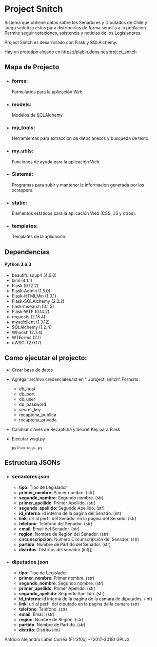 # Project Snitch #
Sistema que obtiene datos sobre los Senadores y Diputados de Chile y luego sintetiza estos para distribuirlos de forma sencilla a la población. Permite seguir votaciones, asistencia y noticias de los Legisladores.

Project Snitch es desarrollado con Flask y SQLAlchemy.

Hay un prototipo alojado en https://plabin.ddns.net/project_snitch

## Mapa de Projecto
+ ### forms:
    Formularios para la aplicación Web.
+ ### models:
    Modelos de SQLAlchemy.
+ ### my_tools:
    Herramientas para extraccion de datos anexos y busqueda de texto.
+ ### my_utils:
    Funciones de ayuda para la aplicación Web.
+ ### Sistema:
    Programas para subir y mantener la informacion generada por los scrappers.
+ ### static:
    Elementos estaticos para la aplicación Web (CSS, JS y otros).
+ ### templates:
    Templates de la aplicación.
    
## Dependencias
 #### Python 3.6.3
  - beautifulsoup4 (4.6.0)
  - lxml (4.1.1)
  - Flask (0.12.2)
  - Flask-Admin (1.5.0)
  - Flask-HTMLMin (1.3.1)
  - Flask-SQLAlchemy (2.3.2)
  - flask-msearch (0.1.5)
  - Flask-WTF (0.14.2)
  - requests (2.18.4)
  - mysqlclient (1.3.12)
  - SQLAlchemy (1.2.4)
  - Whoosh (2.7.4)
  - WTForms (2.1)
  - uWSGI (2.0.17)
  
## Como ejecutar el projecto:
  - Crear base de datos
  - Agregar archivo credenciales.txt en "../project_snitch"
    Formato:
    - db_host
    - db_port
    - db_user
    - db_password
    - secret_key
    - recaptcha_publica
    - recaptcha_privada
  - Cambiar claves de Recaptcha y Secret Key para Flask
  - Ejecutar wsgi.py
  
        python wsgi.py

## Estructura JSONs

+ ### senadores.json
    - **tipo**: Tipo de Legislador
    - **primer_nombre**: Primer nombre. (str)
    - **segundo_nombre**: Segundo nombre. (str)
    - **primer_apellido**: Primer Apellido. (str)
    - **segundo_apellido**: Segundo Apellido. (str)
    - **id_interna**: id interna de la pagina del Senado. (int)
    - **link**: url al perfil del Senador en la pagina del Senado. (str)
    - **telefono**: Teléfono del Senador. (str)
    - **email**: Email del Senador. (str)
    - **region**: Nombre de Región del Senador. (str)
    - **circunscripcion**: Numero Circunscripción del Senador. (str)
    - **partido**: Nombre de Partido del Senador. (str)
    - **distritos**: Distritos del senador (int[])

+ ### diputados.json
    - **tipo**: Tipo de Legislador
    - **primer_nombre**: Primer nombre. (str)
    - **segundo_nombre**: Segundo nombre. (str)
    - **primer_apellido**: Primer Apellido. (str)
    - **segundo_apellido**: Segundo Apellido. (str)
    - **id_interna**: id interna de la pagina de la camara de diputados. (int)
    - **link**: url al perfil del diputado en la pagina de la camara (str)
    - **telefono**: Teléfono. (str)
    - **email**: Email. (str)
    - **region**: Nombre de Región. (str)
    - **partido**: Nombre de Partido. (str)
    - **distrito**: Distrito (int)

 
 
Patricio Alejandro Labin Correa (F1r3f0x) - (2017-2018)
GPLv3
